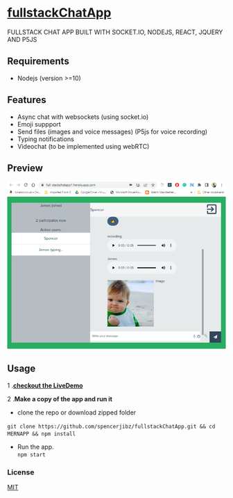 # [fullstackChatApp](https://full-stackchatapp1.herokuapp.com/) <br>
FULLSTACK CHAT APP BUILT WITH SOCKET.IO, NODEJS, REACT, JQUERY AND P5JS

## Requirements
- Nodejs (version >=10)
 
## Features
- Async chat with websockets (using socket.io)
- Emoji suppport
- Send files (images and voice messages) (P5js for voice recording) 
- Typing notifications
- Videochat (to be implemented using webRTC)
## Preview
![](https://raw.githubusercontent.com/spencerjibz/fullstackChatApp/master/client/public/Good%20illustion.PNG)

## Usage
 1 .**[checkout the LiveDemo](https://cryptic-beach-52190.herokuapp.com/)**
 
 2 .**Make a  copy of the app and run it**
 
 - clone the repo or download zipped folder
 
  ``` git clone https://github.com/spencerjibz/fullstackChatApp.git && cd MERNAPP && npm install ```
  - Run the app. <br> 
  `` npm start ``

### License
  [MIT](https://github.com/spencerjibz/mongoCli-client/blob/master/LICENSE)
